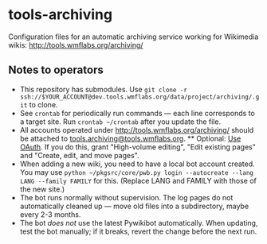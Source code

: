 tools-archiving
===============

Configuration files for an automatic archiving service working for Wikimedia wikis:
http://tools.wmflabs.org/archiving/

Notes to operators
-------------------

* This repository has submodules. Use ``git clone -r ssh://$YOUR_ACCOUNT@dev.tools.wmflabs.org/data/project/archiving/.git`` to clone.
* See ``crontab`` for periodically run commands &mdash; each line corresponds to a target site. Run ``crontab ~/crontab`` after you update the file.
* All accounts operated under http://tools.wmflabs.org/archiving/ should be attached to tools.archiving@tools.wmflabs.org.
** Optional: [Use OAuth](https://www.mediawiki.org/wiki/Manual:Pywikibot/OAuth). If you do this, grant "High-volume editing", "Edit existing pages" and "Create, edit, and move pages".
* When adding a new wiki, you need to have a local bot account created. You may use ``python ~/pkgsrc/core/pwb.py login --autocreate --lang LANG --family FAMILY`` for this. (Replace LANG and FAMILY with those of the new site.)
* The bot runs normally without supervision. The log pages do not automatically cleaned up &mdash; move old files into a subdirectory, maybe every 2-3 months.
* The bot *does not* use the latest Pywikibot automatically. When updating, test the bot manually; if it breaks, revert the change before the next run.
